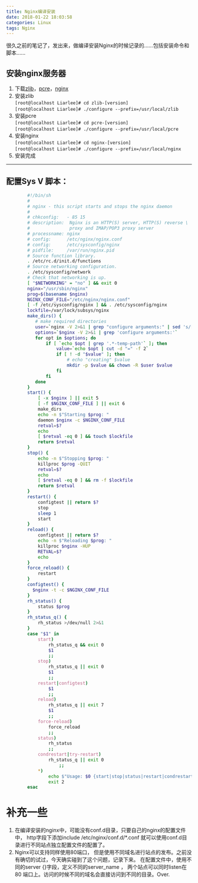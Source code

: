 ```yaml
---
title: Nginx编译安装
date: 2018-01-22 18:03:58
categories: Linux
tags: Nginx
---
```


很久之前的笔记了，发出来，做编译安装Nginx的时候记录的……包括安装命令和脚本……

## 安装nginx服务器
1. 下载[zlib](http://zlib.net/)，[pcre](http://www.pcre.org/)，[nginx](http://nginx.org/en/download.html)  
1. 安装zlib  
`[root@localhost Liarlee]# cd zlib-[version]`  
`[root@localhost Liarlee]# ./configure --prefix=/usr/local/zlib`
1. 安装pcre  
`[root@localhost Liarlee]# cd pcre-[version]`  
`[root@localhost Liarlee]# ./configure --prefix=/usr/local/pcre`
1. 安装nginx  
`[root@localhost Liarlee]# cd nginx-[version]`  
`[root@localhost Liarlee]# ./configure --prefix=/usr/local/nginx`
1. 安装完成  
---
## 配置Sys V 脚本：
```bash
        #!/bin/sh
        #
        # nginx - this script starts and stops the nginx daemon
        #
        # chkconfig:   - 85 15
        # description:  Nginx is an HTTP(S) server, HTTP(S) reverse \
        #               proxy and IMAP/POP3 proxy server
        # processname: nginx
        # config:      /etc/nginx/nginx.conf
        # config:      /etc/sysconfig/nginx
        # pidfile:     /var/run/nginx.pid
        # Source function library.
        . /etc/rc.d/init.d/functions
        # Source networking configuration.
        . /etc/sysconfig/network
        # Check that networking is up.
        [ "$NETWORKING" = "no" ] && exit 0
        nginx="/usr/sbin/nginx"
        prog=$(basename $nginx)
        NGINX_CONF_FILE="/etc/nginx/nginx.conf"
        [ -f /etc/sysconfig/nginx ] && . /etc/sysconfig/nginx
        lockfile=/var/lock/subsys/nginx
        make_dirs() {
           # make required directories
           user=`nginx -V 2>&1 | grep "configure arguments:" | sed 's/[^*]*--user=\([^ ]*\).*/\1/g' -`
           options=`$nginx -V 2>&1 | grep 'configure arguments:'`
           for opt in $options; do
               if [ `echo $opt | grep '.*-temp-path'` ]; then
                   value=`echo $opt | cut -d "=" -f 2`
                   if [ ! -d "$value" ]; then
                       # echo "creating" $value
                       mkdir -p $value && chown -R $user $value
                   fi
               fi
           done
        }
        start() {
            [ -x $nginx ] || exit 5
            [ -f $NGINX_CONF_FILE ] || exit 6
            make_dirs
            echo -n $"Starting $prog: "
            daemon $nginx -c $NGINX_CONF_FILE
            retval=$?
            echo
            [ $retval -eq 0 ] && touch $lockfile
            return $retval
        }
        stop() {
            echo -n $"Stopping $prog: "
            killproc $prog -QUIT
            retval=$?
            echo
            [ $retval -eq 0 ] && rm -f $lockfile
            return $retval
        }
        restart() {
            configtest || return $?
            stop
            sleep 1
            start
        }
        reload() {
            configtest || return $?
            echo -n $"Reloading $prog: "
            killproc $nginx -HUP
            RETVAL=$?
            echo
        }
        force_reload() {
            restart
        }
        configtest() {
          $nginx -t -c $NGINX_CONF_FILE
        }
        rh_status() {
            status $prog
        }
        rh_status_q() {
            rh_status >/dev/null 2>&1
        }
        case "$1" in
            start)
                rh_status_q && exit 0
                $1
                ;;
            stop)
                rh_status_q || exit 0
                $1
                ;;
            restart|configtest)
                $1
                ;;
            reload)
                rh_status_q || exit 7
                $1
                ;;
            force-reload)
                force_reload
                ;;
            status)
                rh_status
                ;;
            condrestart|try-restart)
                rh_status_q || exit 0
                    ;;
            *)
                echo $"Usage: $0 {start|stop|status|restart|condrestart|try-restart|reload|force-reload|configtest}"
                exit 2
        esac
```
# 补充一些

1. 在编译安装的nginx中，可能没有conf.d目录，只要自己的nginx的配置文件中， http字段下添加include /etc/nginx/conf.d/*.conf 就可以使用conf.d目录进行不同站点独立配置文件的配置了。
1. Nginx可以支持同样使用80端口， 但是使用不同域名进行站点的发布。之前没有确切的试过，今天确实碰到了这个问题，记录下来。 在配置文件中，使用不同的server {}字段，定义不同的server_name ， 两个站点可以同时listen在80 端口上。访问的时候不同的域名会直接访问到不同的目录。Over.